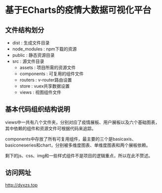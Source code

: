 # 基于ECharts的疫情大数据可视化平台

## 文件结构划分
* dist : 生成文件目录
* node_modules : npm下载的资源
* public : 静态资源目录
* src : 源文件目录
    * assets : 项目所需的资源文件
    * components : 可复用的组件文件
    * routers : v-router路由设置
    * store : vuex共享数据设置
    * views : 视图组件文件

## 基本代码组织结构说明
views中一共有八个文件夹，分别对应了疫情展板、用户展板以及六个基础图表，其中依赖的组件和资源文件可根据代码来追踪。
    
components中存放了所有可复用组件，最主要的三个是basicaxis、basiconeseries和chart，分别被多维度图表、单维度图表和两个展板依赖。

剩下的js、css、img和一些样式组件不是项目的逻辑重点，所以在此不赘述。

## 访问网址
<http://dyxzs.top>
